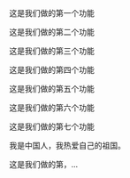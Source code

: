 这是我们做的第一个功能

这是我们做的第二个功能

这是我们做的第三个功能

这是我们做的第四个功能

这是我们做的第五个功能

这是我们做的第六个功能

这是我们做的第七个功能

我是中国人，我热爱自己的祖国。

这是我们做的第，...